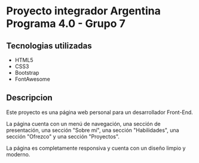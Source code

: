# Proyecto integrador Argentina Programa 4.0 - Grupo 7

## Tecnologias utilizadas

* HTML5
* CSS3
* Bootstrap
* FontAwesome

## Descripcion

Este proyecto es una página web personal para un desarrollador Front-End. 

La página cuenta con un menú de navegación, una sección de presentación, una sección "Sobre mí", una sección "Habilidades", una sección "Ofrezco" y una sección "Proyectos". 

La página es completamente responsiva y cuenta con un diseño limpio y moderno.